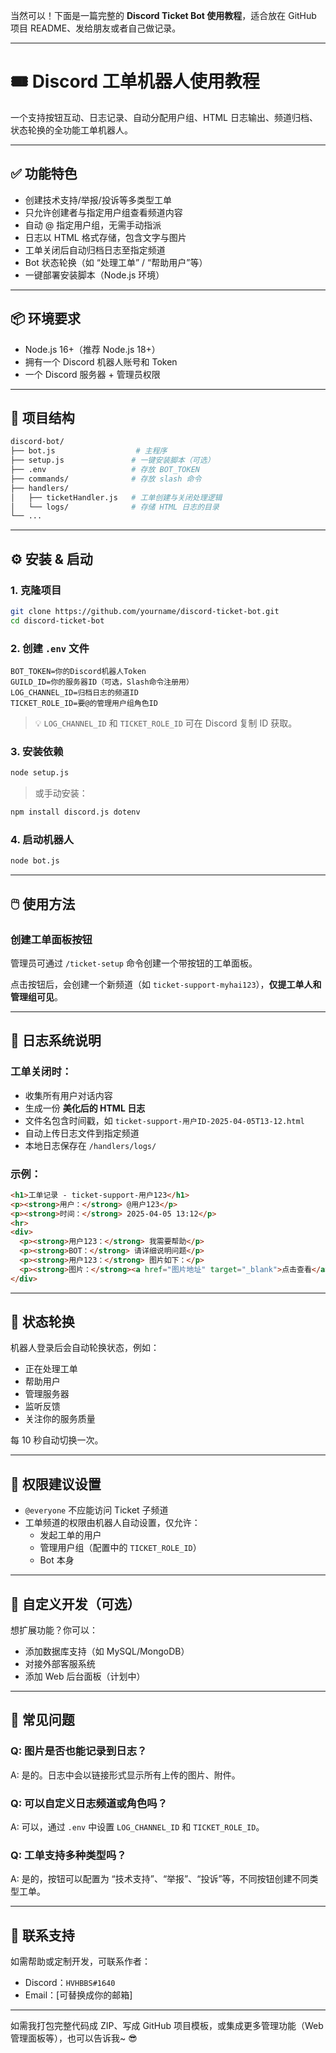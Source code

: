 当然可以！下面是一篇完整的 **Discord Ticket Bot 使用教程**，适合放在 GitHub 项目 README、发给朋友或者自己做记录。

---

# 🎟️ Discord 工单机器人使用教程

一个支持按钮互动、日志记录、自动分配用户组、HTML 日志输出、频道归档、状态轮换的全功能工单机器人。

---

## ✅ 功能特色

- 创建技术支持/举报/投诉等多类型工单
- 只允许创建者与指定用户组查看频道内容
- 自动 @ 指定用户组，无需手动指派
- 日志以 HTML 格式存储，包含文字与图片
- 工单关闭后自动归档日志至指定频道
- Bot 状态轮换（如 “处理工单” / “帮助用户”等）
- 一键部署安装脚本（Node.js 环境）

---

## 📦 环境要求

- Node.js 16+（推荐 Node.js 18+）
- 拥有一个 Discord 机器人账号和 Token
- 一个 Discord 服务器 + 管理员权限

---

## 📁 项目结构

```bash
discord-bot/
├── bot.js                  # 主程序
├── setup.js               # 一键安装脚本（可选）
├── .env                   # 存放 BOT_TOKEN
├── commands/              # 存放 slash 命令
├── handlers/
│   ├── ticketHandler.js   # 工单创建与关闭处理逻辑
│   └── logs/              # 存储 HTML 日志的目录
└── ...
```

---

## ⚙️ 安装 & 启动

### 1. 克隆项目

```bash
git clone https://github.com/yourname/discord-ticket-bot.git
cd discord-ticket-bot
```

### 2. 创建 `.env` 文件

```env
BOT_TOKEN=你的Discord机器人Token
GUILD_ID=你的服务器ID（可选，Slash命令注册用）
LOG_CHANNEL_ID=归档日志的频道ID
TICKET_ROLE_ID=要@的管理用户组角色ID
```

> 💡 `LOG_CHANNEL_ID` 和 `TICKET_ROLE_ID` 可在 Discord 复制 ID 获取。

### 3. 安装依赖

```bash
node setup.js
```

> 或手动安装：

```bash
npm install discord.js dotenv
```

### 4. 启动机器人

```bash
node bot.js
```

---

## 🖱️ 使用方法

### 创建工单面板按钮

管理员可通过 `/ticket-setup` 命令创建一个带按钮的工单面板。

点击按钮后，会创建一个新频道（如 `ticket-support-myhai123`），**仅提工单人和管理组可见**。

---

## 🧾 日志系统说明

### 工单关闭时：

- 收集所有用户对话内容
- 生成一份 **美化后的 HTML 日志**
- 文件名包含时间戳，如 `ticket-support-用户ID-2025-04-05T13-12.html`
- 自动上传日志文件到指定频道
- 本地日志保存在 `/handlers/logs/`

### 示例：

```html
<h1>工单记录 - ticket-support-用户123</h1>
<p><strong>用户：</strong> @用户123</p>
<p><strong>时间：</strong> 2025-04-05 13:12</p>
<hr>
<div>
  <p><strong>用户123：</strong> 我需要帮助</p>
  <p><strong>BOT：</strong> 请详细说明问题</p>
  <p><strong>用户123：</strong> 图片如下：</p>
  <p><strong>图片：</strong><a href="图片地址" target="_blank">点击查看</a></p>
</div>
```

---

## 🤖 状态轮换

机器人登录后会自动轮换状态，例如：

- 正在处理工单
- 帮助用户
- 管理服务器
- 监听反馈
- 关注你的服务质量

每 10 秒自动切换一次。

---

## 📌 权限建议设置

- `@everyone` 不应能访问 Ticket 子频道
- 工单频道的权限由机器人自动设置，仅允许：
  - 发起工单的用户
  - 管理用户组（配置中的 `TICKET_ROLE_ID`）
  - Bot 本身

---

## 🚀 自定义开发（可选）

想扩展功能？你可以：

- 添加数据库支持（如 MySQL/MongoDB）
- 对接外部客服系统
- 添加 Web 后台面板（计划中）

---

## 💬 常见问题

### Q: 图片是否也能记录到日志？
A: 是的。日志中会以链接形式显示所有上传的图片、附件。

### Q: 可以自定义日志频道或角色吗？
A: 可以，通过 `.env` 中设置 `LOG_CHANNEL_ID` 和 `TICKET_ROLE_ID`。

### Q: 工单支持多种类型吗？
A: 是的，按钮可以配置为 “技术支持”、“举报”、“投诉”等，不同按钮创建不同类型工单。

---

## 📮 联系支持

如需帮助或定制开发，可联系作者：
- Discord：`HVHBBS#1640`
- Email：[可替换成你的邮箱]

---

如需我打包完整代码成 ZIP、写成 GitHub 项目模板，或集成更多管理功能（Web 管理面板等），也可以告诉我~ 😎
